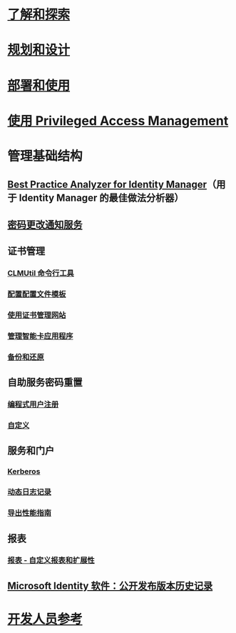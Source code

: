 
# [了解和探索](/microsoft-identity-manager/understand-explore/microsoft-identity-manager-2016)

# [规划和设计](/microsoft-identity-manager/plan-design/microsoft-identity-manager-2016-supported-platforms)

# [部署和使用](/microsoft-identity-manager/deploy-use/microsoft-identity-manager-deploy)

# [使用 Privileged Access Management](/microsoft-identity-manager/pam/privileged-identity-management-for-active-directory-domain-services)

# 管理基础结构

## [Best Practice Analyzer for Identity Manager](https://technet.microsoft.com/library/jj203402)（用于 Identity Manager 的最佳做法分析器）

## [密码更改通知服务](https://technet.microsoft.com/library/e27c0bc6-c808-4fdb-9e59-58feeb419308)

## 证书管理

### [CLMUtil 命令行工具](https://technet.microsoft.com/library/cc720647)

### [配置配置文件模板](https://technet.microsoft.com/library/cc708656)

### [使用证书管理网站](https://technet.microsoft.com/library/cc720560)

### [管理智能卡应用程序](https://technet.microsoft.com/library/cc708681)

### [备份和还原](https://technet.microsoft.com/library/dd883245)

## 自助服务密码重置

### [编程式用户注册](https://technet.microsoft.com/library/jj134294)

### [自定义](https://technet.microsoft.com/library/jj134312)

## 服务和门户

### [Kerberos](https://technet.microsoft.com/library/jj134299)

### [动态日志记录](/microsoft-identity-manager/infrastructure/mim-service-dynamic-logging)

### [导出性能指南](https://technet.microsoft.com/library/hh322883)

## 报表

### [报表 - 自定义报表和扩展性](https://technet.microsoft.com/library/jj133861)

## [Microsoft Identity 软件：公开发布版本历史记录](https://blogs.technet.microsoft.com/iamsupport/idmbuildversions/)

# [开发人员参考](/microsoft-identity-manager/reference/microsoft-identity-manager-2016-developer-reference)
